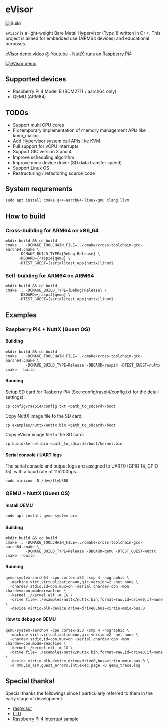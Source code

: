 # eVisor
![Build](https://github.com/HidenoriMatsubayashi/evisor/workflows/Build/badge.svg)

`eVisor` is a light-weight Bare Metal Hypervisor (Type 1) written in C++. This project is aimed for embedded use (ARM64 devices) and educational purposes.


[eVisor demo video @ Youtube - NuttX runs on Raspberry Pi4](https://www.youtube.com/watch?v=A7E2ucZHLO0)

[![eVisor demo](https://user-images.githubusercontent.com/62131389/236593400-03de6bf3-6b06-41fe-b855-702fefc4a87d.png)](https://www.youtube.com/watch?v=A7E2ucZHLO0)

## Supported devices

- Raspberry Pi 4 Model B (BCM2711 / aarch64 only)
- QEMU (ARM64)

## TODOs

- Support multi CPU cores
- Fix temporary implementation of memory management APIs like kmm_malloc
- Add Hypervisor system call APIs like KVM
- Full support for vCPU interrupts
- Support GIC version 3 and 4
- Improve scheduling algorithm
- Improve mmc device driver (SD data transfer speed)
- Support Linux OS
- Restructuring / refactoring source code

## System requrements

```shell
sudo apt install cmake g++-aarch64-linux-gnu clang llvm
```

## How to build

### Cross-building for ARM64 on x86_64

```shell
mkdir build && cd build
cmake .. -DCMAKE_TOOLCHAIN_FILE=../cmake/cross-toolchain-gcc-aarch64.cmake \
      -DCMAKE_BUILD_TYPE={Debug|Release} \
      -DBOARD={raspi4|qemu} \
      -DTEST_GUEST={serial|test_app|nuttx|linux}
```

### Self-building for ARM64 on ARM64

```shell
mkdir build && cd build
cmake .. -DCMAKE_BUILD_TYPE={Debug|Release} \
      -DBOARD={raspi4|qemu} \
      -DTEST_GUEST={serial|test_app|nuttx|linux}
```

## Examples

### Raspberry Pi4 + NuttX (Guest OS)

#### Building

```shell
mkdir build && cd build
cmake .. -DCMAKE_TOOLCHAIN_FILE=../cmake/cross-toolchain-gcc-aarch64.cmake \
         -DCMAKE_BUILD_TYPE=Release -DBOARD=raspi4 -DTEST_GUEST=nuttx
cmake --build .
```

#### Running

Setup SD card for Rasberry Pi4 (See config/raspi4/config.txt for the detail settings):
```shell
cp config/raspi4/config.txt <path_to_sdcard>/boot
```

Copy NuttX image file to the SD card:
```shell
cp examples/nuttx/nuttx.bin <path_to_sdcard>/boot
```

Copy eVisor image file to the SD card:
```shell
cp build/kernel.bin <path_to_sdcard>/boot/kernel.bin
```

#### Serial console / UART logs

The serial console and output logs are assigned to UART0 (GPIO 14, GPIO 15), with a baud rate of 115200bps.

```
sudo minicom -D /dev/ttyUSB0

```

### QEMU + NuttX (Guest OS)

#### Install QEMU

```shell
sudo apt install qemu-system-arm 
```

#### Building

```shell
mkdir build && cd build
cmake .. -DCMAKE_TOOLCHAIN_FILE=../cmake/cross-toolchain-gcc-aarch64.cmake \
         -DCMAKE_BUILD_TYPE=Release -DBOARD=qemu -DTEST_GUEST=nuttx
cmake --build .
```

#### Running

```shell
qemu-system-aarch64 -cpu cortex-a53 -smp 4 -nographic \
  -machine virt,virtualization=on,gic-version=2 -net none \
  -chardev stdio,id=con,mux=on -serial chardev:con -mon chardev=con,mode=readline \
  -kernel ./kernel.elf -m 1G \
  -drive file=../examples/nuttx/nuttx.bin,format=raw,id=drive0,if=none \
  -device virtio-blk-device,drive=drive0,bus=virtio-mmio-bus.0
```

#### How to debug on QEMU

```shell
qemu-system-aarch64 -cpu cortex-a53 -smp 4 -nographic \
  -machine virt,virtualization=on,gic-version=2 -net none \
  -chardev stdio,id=con,mux=on -serial chardev:con -mon chardev=con,mode=readline \
  -kernel ./kernel.elf -m 1G \
  -drive file=../examples/nuttx/nuttx.bin,format=raw,id=drive0,if=none \
  -device virtio-blk-device,drive=drive0,bus=virtio-mmio-bus.0 \
  -d mmu,in_asm,guest_errors,int,exec,page -D qemu_trace.log
```

## Special thanks!

Special thanks the followings since I particularly referred to them in the early stage of development.

- [raspvisor](https://github.com/matsud224/raspvisor)
- [LLD](https://github.com/rockytriton/LLD)
- [Raspberry Pi 4 interrupt sample](https://github.com/tnishinaga/baremetal_pi4_irq_sample)
